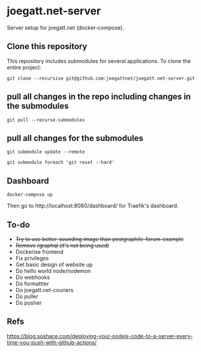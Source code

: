 # joegatt.net-server

Server setup for joegatt.net (docker-compose).

## Clone this repository

This repository includes submodules for several applications. To clone the entire project:

    git clone --recursive git@github.com:joegattnet/joegatt.net-server.git

## pull all changes in the repo including changes in the submodules

    git pull --recurse-submodules

## pull all changes for the submodules

    git submodule update --remote

    git submodule foreach 'git reset --hard'

## Dashboard

    docker-compose up

Then go to http://localhost:8080/dashboard/ for Traefik's dashboard.

## To-do
- ~~Try to use better-sounding image than postgraphile-forum-example~~
- ~~Remove /graphql (it's not being used)~~
- Dockerise frontend
- Fix privileges
- Get basic design of website up
- Do hello world node/nodemon
- Do webhooks
- Do formattter
- Do joegatt.net-couriers
- Do puller
- Do pusher

## Refs

https://blog.soshace.com/deploying-your-nodejs-code-to-a-server-every-time-you-push-with-github-actions/


